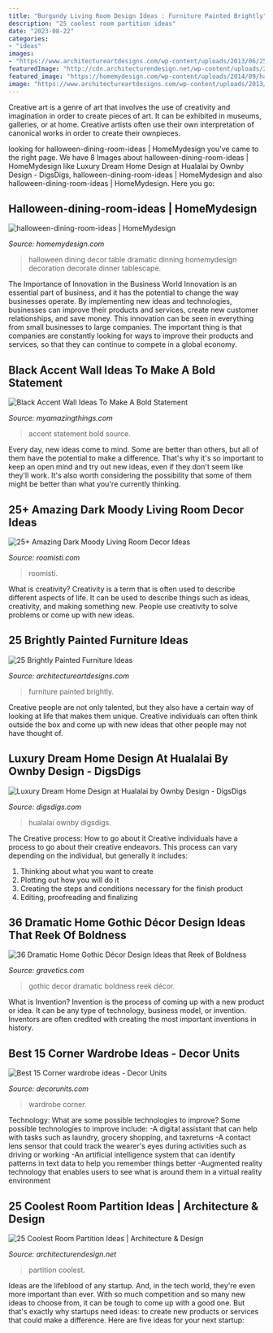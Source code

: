 ```yaml
---
title: "Burgundy Living Room Design Ideas : Furniture Painted Brightly"
description: "25 coolest room partition ideas"
date: "2023-08-22"
categories:
- "ideas"
images:
- "https://www.architectureartdesigns.com/wp-content/uploads/2013/06/253-630x942.jpg"
featuredImage: "http://cdn.architecturendesign.net/wp-content/uploads/2014/08/753.jpg"
featured_image: "https://homemydesign.com/wp-content/uploads/2014/09/halloween-dining-room-ideas.jpg"
image: "https://www.architectureartdesigns.com/wp-content/uploads/2013/06/253-630x942.jpg"
---
```



Creative art is a genre of art that involves the use of creativity and imagination in order to create pieces of art. It can be exhibited in museums, galleries, or at home. Creative artists often use their own interpretation of canonical works in order to create their ownpieces.

	

		
looking for halloween-dining-room-ideas | HomeMydesign you've came to the right page. We have 8 Images about halloween-dining-room-ideas | HomeMydesign like Luxury Dream Home Design at Hualalai by Ownby Design - DigsDigs, halloween-dining-room-ideas | HomeMydesign and also halloween-dining-room-ideas | HomeMydesign. Here you go:
		
    
## Halloween-dining-room-ideas | HomeMydesign

<img loading=lazy src="https://homemydesign.com/wp-content/uploads/2014/09/halloween-dining-room-ideas.jpg" onerror="this.onerror=null;this.src='https://tse3.mm.bing.net/th?id=OIP.l0Y1nJPYK8sw92XpGkFMBQHaLH&amp;pid=15.1';" alt="halloween-dining-room-ideas | HomeMydesign">

_Source: homemydesign.com_

>halloween dining decor table dramatic dinning homemydesign decoration decorate dinner tablescape. 

	

The Importance of Innovation in the Business World
Innovation is an essential part of business, and it has the potential to change the way businesses operate. By implementing new ideas and technologies, businesses can improve their products and services, create new customer relationships, and save money. This innovation can be seen in everything from small businesses to large companies. The important thing is that companies are constantly looking for ways to improve their products and services, so that they can continue to compete in a global economy.

    
## Black Accent Wall Ideas To Make A Bold Statement

<img loading=lazy src="http://myamazingthings.com/wp-content/uploads/2018/02/black-accent-wall-3.jpg" onerror="this.onerror=null;this.src='https://tse3.mm.bing.net/th?id=OIP.e0FLprZHkTWKFTAAMMzjTwHaLH&amp;pid=15.1';" alt="Black Accent Wall Ideas To Make A Bold Statement">

_Source: myamazingthings.com_

>accent statement bold source. 

	

Every day, new ideas come to mind. Some are better than others, but all of them have the potential to make a difference. That's why it's so important to keep an open mind and try out new ideas, even if they don't seem like they'll work. It's also worth considering the possibility that some of them might be better than what you're currently thinking.

    
## 25+ Amazing Dark Moody Living Room Decor Ideas

<img loading=lazy src="https://roomisti.com/wp-content/uploads/2019/03/25-Amazing-Dark-Moody-Living-Room-Decor-Ideas-17.jpg" onerror="this.onerror=null;this.src='https://tse4.mm.bing.net/th?id=OIP.AMxjeUbfPlutYY1QifJQxQHaLH&amp;pid=15.1';" alt="25+ Amazing Dark Moody Living Room Decor Ideas">

_Source: roomisti.com_

>roomisti. 

	

What is creativity?
Creativity is a term that is often used to describe different aspects of life. It can be used to describe things such as ideas, creativity, and making something new. People use creativity to solve problems or come up with new ideas.

    
## 25 Brightly Painted Furniture Ideas

<img loading=lazy src="https://www.architectureartdesigns.com/wp-content/uploads/2013/06/253-630x942.jpg" onerror="this.onerror=null;this.src='https://tse3.mm.bing.net/th?id=OIP.sDEQrrEc9YdJ9UsCdI0XQwHaLE&amp;pid=15.1';" alt="25 Brightly Painted Furniture Ideas">

_Source: architectureartdesigns.com_

>furniture painted brightly. 

	

Creative people are not only talented, but they also have a certain way of looking at life that makes them unique. Creative individuals can often think outside the box and come up with new ideas that other people may not have thought of.

    
## Luxury Dream Home Design At Hualalai By Ownby Design - DigsDigs

<img loading=lazy src="https://www.digsdigs.com/photos/hualalai-luxury-home-design-great-home-at-evening.jpg" onerror="this.onerror=null;this.src='https://tse2.mm.bing.net/th?id=OIP.x1OGpEdAyk96fxP8UNhVuwAAAA&amp;pid=15.1';" alt="Luxury Dream Home Design at Hualalai by Ownby Design - DigsDigs">

_Source: digsdigs.com_

>hualalai ownby digsdigs. 

	

The Creative process: How to go about it
Creative individuals have a process to go about their creative endeavors. This process can vary depending on the individual, but generally it includes: 
1. Thinking about what you want to create 
2. Plotting out how you will do it 
3. Creating the steps and conditions necessary for the finish product 
4. Editing, proofreading and finalizing 

    
## 36 Dramatic Home Gothic Décor Design Ideas That Reek Of Boldness

<img loading=lazy src="http://www.gravetics.com/wp-content/uploads/2017/08/Gothic-style.jpg" onerror="this.onerror=null;this.src='https://tse2.mm.bing.net/th?id=OIP.x7k0D4j9xF7DmmGLk7yhcgHaLH&amp;pid=15.1';" alt="36 Dramatic Home Gothic Décor Design Ideas that Reek of Boldness">

_Source: gravetics.com_

>gothic decor dramatic boldness reek décor. 

	

What is Invention?
Invention is the process of coming up with a new product or idea. It can be any type of technology, business model, or invention. Inventors are often credited with creating the most important inventions in history.

    
## Best 15 Corner Wardrobe Ideas - Decor Units

<img loading=lazy src="https://1.bp.blogspot.com/-NXlnd3Dh59Q/WbW5M_t-nzI/AAAAAAAA5jU/wyUyD3upXCoMv085NJCt0rNTo1JhUnh9QCLcBGAs/s1600/15.jpg" onerror="this.onerror=null;this.src='https://tse3.mm.bing.net/th?id=OIP.GAwy0ww3j6EfZqr1G8JL5QHaLF&amp;pid=15.1';" alt="Best 15 Corner wardrobe ideas - Decor Units">

_Source: decorunits.com_

>wardrobe corner. 

	

Technology: What are some possible technologies to improve?
Some possible technologies to improve include: 
-A digital assistant that can help with tasks such as laundry, grocery shopping, and taxreturns 
-A contact lens sensor that could track the wearer's eyes during activities such as driving or working 
-An artificial intelligence system that can identify patterns in text data to help you remember things better 
-Augmented reality technology that enables users to see what is around them in a virtual reality environment

    
## 25 Coolest Room Partition Ideas | Architecture &amp; Design

<img loading=lazy src="http://cdn.architecturendesign.net/wp-content/uploads/2014/08/753.jpg" onerror="this.onerror=null;this.src='https://tse1.mm.bing.net/th?id=OIP.vY66Fsip9dzeE_fMcrXXUQHaLK&amp;pid=15.1';" alt="25 Coolest Room Partition Ideas | Architecture &amp; Design">

_Source: architecturendesign.net_

>partition coolest. 

	

Ideas are the lifeblood of any startup. And, in the tech world, they're even more important than ever. With so much competition and so many new ideas to choose from, it can be tough to come up with a good one. But that's exactly why startups need ideas: to create new products or services that could make a difference. Here are five ideas for your next startup: 

